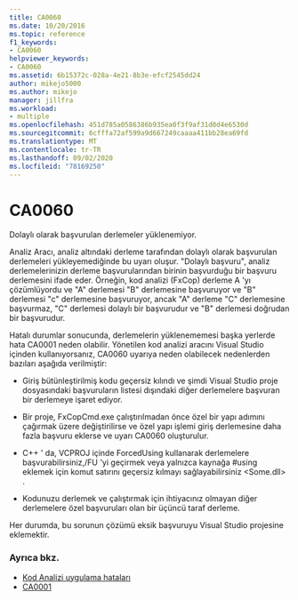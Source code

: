 ```yaml
---
title: CA0060
ms.date: 10/20/2016
ms.topic: reference
f1_keywords:
- CA0060
helpviewer_keywords:
- CA0060
ms.assetid: 6b15372c-028a-4e21-8b3e-efcf2545dd24
author: mikejo5000
ms.author: mikejo
manager: jillfra
ms.workload:
- multiple
ms.openlocfilehash: 451d785a0586386b935ea0f3f9af31d0d4e6530d
ms.sourcegitcommit: 6cfffa72af599a9d667249caaaa411bb28ea69fd
ms.translationtype: MT
ms.contentlocale: tr-TR
ms.lasthandoff: 09/02/2020
ms.locfileid: "78169250"
---
```

# <a name="ca0060"></a>CA0060

Dolaylı olarak başvurulan derlemeler yüklenemiyor.

Analiz Aracı, analiz altındaki derleme tarafından dolaylı olarak başvurulan derlemeleri yükleyemediğinde bu uyarı oluşur. "Dolaylı başvuru", analiz derlemelerinizin derleme başvurularından birinin başvurduğu bir başvuru derlemesini ifade eder. Örneğin, kod analizi (FxCop) derleme A 'yı çözümlüyordu ve "A" derlemesi "B" derlemesine başvuruyor ve "B" derlemesi "c" derlemesine başvuruyor, ancak "A" derleme "C" derlemesine başvurmaz, "C" derlemesi dolaylı bir başvurudur ve "B" derlemesi doğrudan bir başvurudur.

Hatalı durumlar sonucunda, derlemelerin yüklenememesi başka yerlerde hata CA0001 neden olabilir. Yönetilen kod analizi aracını Visual Studio içinden kullanıyorsanız, CA0060 uyarıya neden olabilecek nedenlerden bazıları aşağıda verilmiştir:

- Giriş bütünleştirilmiş kodu geçersiz kılındı ve şimdi Visual Studio proje dosyasındaki başvuruların listesi dışındaki diğer derlemelere başvuran bir derlemeye işaret ediyor.

- Bir proje, FxCopCmd.exe çalıştırılmadan önce özel bir yapı adımını çağırmak üzere değiştirilirse ve özel yapı işlemi giriş derlemesine daha fazla başvuru eklerse ve uyarı CA0060 oluşturulur.

- C++ ' da, VCPROJ içinde ForcedUsing kullanarak derlemelere başvurabilirsiniz,/FU 'yi geçirmek veya yalnızca kaynağa #using eklemek için komut satırını geçersiz kılmayı sağlayabilirsiniz \<Some.dll> .

- Kodunuzu derlemek ve çalıştırmak için ihtiyacınız olmayan diğer derlemelere özel başvuruları olan bir üçüncü taraf derleme.

Her durumda, bu sorunun çözümü eksik başvuruyu Visual Studio projesine eklemektir.

### <a name="see-also"></a>Ayrıca bkz.

- [Kod Analizi uygulama hataları](../code-quality/code-analysis-application-errors.md)
- [CA0001](ca0001.md)
